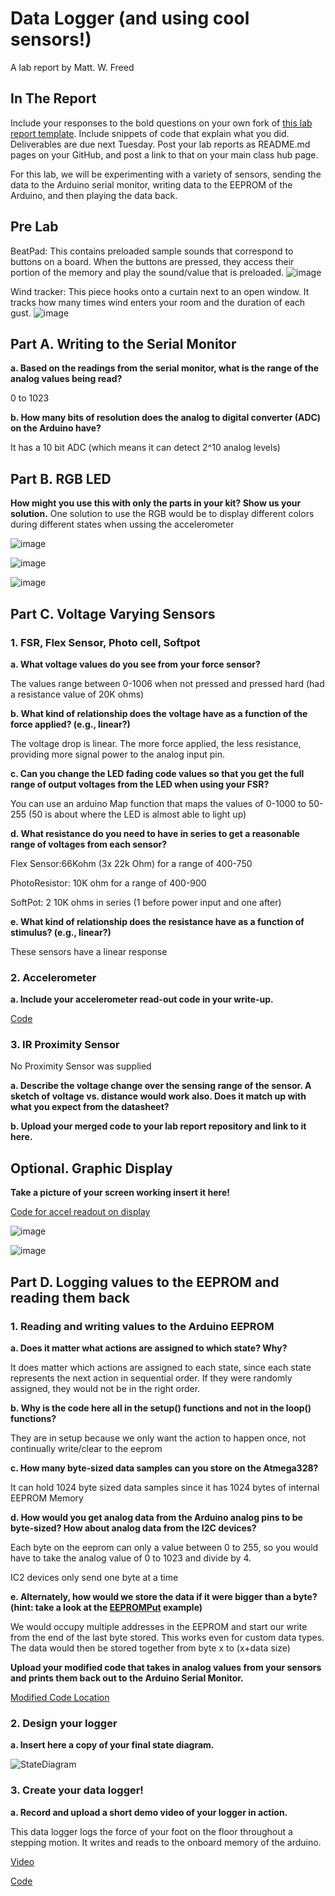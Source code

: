 # Data Logger (and using cool sensors!)

A lab report by Matt. W. Freed

## In The Report

Include your responses to the bold questions on your own fork of [this lab report template](https://github.com/FAR-Lab/IDD-Fa18-Lab2). Include snippets of code that explain what you did. Deliverables are due next Tuesday. Post your lab reports as README.md pages on your GitHub, and post a link to that on your main class hub page.

For this lab, we will be experimenting with a variety of sensors, sending the data to the Arduino serial monitor, writing data to the EEPROM of the Arduino, and then playing the data back.

## Pre Lab
BeatPad:
This contains preloaded sample sounds that correspond to buttons on a board. When the buttons are pressed, they access their portion of the memory and play the sound/value that is preloaded.
![image](/thumbnail_image1.jpg)

Wind tracker:
This piece hooks onto a curtain next to an open window. It tracks how many times wind enters your room and the duration of each gust.
![image](/thumbnail_image2.jpg)


## Part A.  Writing to the Serial Monitor
 
**a. Based on the readings from the serial monitor, what is the range of the analog values being read?**

 0 to 1023
 
**b. How many bits of resolution does the analog to digital converter (ADC) on the Arduino have?**

It has a 10 bit ADC (which means it can detect 2^10 analog levels)

## Part B. RGB LED

**How might you use this with only the parts in your kit? Show us your solution.**
One solution to use the RGB would be to display different colors during different states when ussing the accelerometer

![image](/IMG_2885.png)


![image](/IMG_2891.png)


![image](/IMG_2890.png)
## Part C. Voltage Varying Sensors 
 
### 1. FSR, Flex Sensor, Photo cell, Softpot

**a. What voltage values do you see from your force sensor?**

The values range between 0-1006 when not pressed and pressed hard (had a resistance value of 20K ohms)

**b. What kind of relationship does the voltage have as a function of the force applied? (e.g., linear?)**

The voltage drop is linear. The more force applied, the less resistance, providing more signal power to the analog input pin.

**c. Can you change the LED fading code values so that you get the full range of output voltages from the LED when using your FSR?**

You can use an arduino Map function that maps the values of 0-1000 to 50-255 (50 is about where the LED is almost able to light up)

**d. What resistance do you need to have in series to get a reasonable range of voltages from each sensor?**

Flex Sensor:66Kohm (3x 22k Ohm) for a range of 400-750

PhotoResistor: 10K ohm for a range of 400-900

SoftPot: 2 10K ohms in series (1 before power input and one after)

**e. What kind of relationship does the resistance have as a function of stimulus? (e.g., linear?)**

These sensors have a linear response

### 2. Accelerometer
 
**a. Include your accelerometer read-out code in your write-up.**

[Code](/accelReadout.ino)

### 3. IR Proximity Sensor
  
  No Proximity Sensor was supplied
  
**a. Describe the voltage change over the sensing range of the sensor. A sketch of voltage vs. distance would work also. Does it match up with what you expect from the datasheet?**

**b. Upload your merged code to your lab report repository and link to it here.**

## Optional. Graphic Display

**Take a picture of your screen working insert it here!**

[Code for accel readout on display](/accelReadout_Oled.ino)

![image](/IMG_2890.png)

![image](/IMG_2891.png)
## Part D. Logging values to the EEPROM and reading them back
 
### 1. Reading and writing values to the Arduino EEPROM

**a. Does it matter what actions are assigned to which state? Why?**

It does matter which actions are assigned to each state, since each state represents the next action in sequential order. If they were randomly assigned, they would not be in the right order.

**b. Why is the code here all in the setup() functions and not in the loop() functions?**

They are in setup because we only want the action to happen once, not continually write/clear to the eeprom

**c. How many byte-sized data samples can you store on the Atmega328?**

It can hold 1024 byte sized data samples since it has 1024 bytes of internal EEPROM Memory

**d. How would you get analog data from the Arduino analog pins to be byte-sized? How about analog data from the I2C devices?**

Each byte on the eeprom can only a value between 0 to 255, so you would have to take the analog value of 0 to 1023 and divide by 4.

IC2 devices only send one byte at a time



**e. Alternately, how would we store the data if it were bigger than a byte? (hint: take a look at the [EEPROMPut](https://www.arduino.cc/en/Reference/EEPROMPut) example)**

We would occupy multiple addresses in the EEPROM and start our write from the end of the last byte stored. This works even for custom data types. The data would then be stored together from byte x to (x+data size)

**Upload your modified code that takes in analog values from your sensors and prints them back out to the Arduino Serial Monitor.**

[Modified Code Location](https://github.com/mattfreed/IDD-Fa19-Lab3/tree/master/SwitchState2_Final)

### 2. Design your logger
 
**a. Insert here a copy of your final state diagram.**

![StateDiagram](/WalkSensor.png)

### 3. Create your data logger!
 
**a. Record and upload a short demo video of your logger in action.**

This data logger logs the force of your foot on the floor throughout a stepping motion. It writes and reads to the onboard memory of the arduino.

[Video](https://www.youtube.com/watch?v=yCCUUHGt58k)

[Code](https://github.com/mattfreed/IDD-Fa19-Lab3/blob/master/lab3Final.ino)
